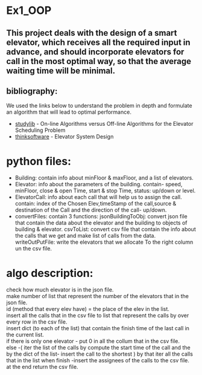 # Ex1_OOP
 ## This project deals with the design of a smart elevator, which receives all the required input in advance, and should incorporate elevators for call in the most optimal way, so that the average waiting time will be minimal. 
 

  ## bibliography:
  We used the links below to understand the problem in depth and formulate an algorithm that will lead to optimal performance.
  - [studylib] - On-line Algorithms versus Off-line Algorithms for the Elevator Scheduling Problem
  - [thinksoftware] - Elevator System Design 

# python files:
- Building: contain info about minFloor & maxFloor, and a list of elevators.
- Elevator: info about the parameters of the building. contain- speed, minFloor, close & open Time, start & stop Time, status: up/down or level.
- ElevatorCall: info about each call that will help us to assign the call. 
  contain: index of the Chosen Elev,timeStamp of the call,source & destination of the Call and the direction of the call- up/down.
- convertFiles: contain 3 functions:
 jsonBuildingToObj: convert json file that contain the data about the elevator and the building to objects of building & elevator.
 csvToList: convert csv file that contain the info about the calls that we get and make list of calls from the data.
 writeOutPutFile: write the elevators that we allocate To the right column un the csv file.



# algo description:
  check how much elevator is in the json file.\
  make number of list that represent the number of the elevators that in the json file.\
  id (method that every elev have) = the place of the elev in the list.\
  insert all the calls that in the csv file to list that represent the calls by over every row in the csv file.\
  insert dict (to each of the list) that contain the finish time of the last call in the current list.\
  if there is only one elevator - put 0 in all the collum that in the csv file.\
  else -( iter the list of the calls by compute the start time of the call and the by the dict of the list- insert the call to the shortest )
  by that iter all the calls that in the list
  when finish -insert the assignees of the calls to the csv file.\
  at the end return the csv file.
  

  
  [//]:#
  [studylib]: https://studylib.net/doc/7878746/on-line-algorithms-versus-off-line-algorithms-for-the-ele...
  [thinksoftware]:  https://thinksoftware.medium.com/elevator-system-design-a-tricky-technical-interview-question-116f396f2b1c
